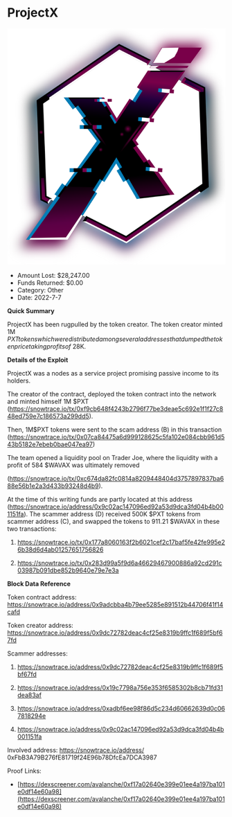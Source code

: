 # ProjectX
![ProjectX](/rektimages/ProjectX.png)
- Amount Lost: $28,247.00
- Funds Returned: $0.00
- Category: Other
- Date: 2022-7-7

**Quick Summary**

ProjectX has been rugpulled by the token creator. The token creator minted 1M $PXT tokens which were distributed among several addresses that dumped the token price taking profits of ~$28K.

  


 **Details of the Exploit**

ProjectX was a nodes as a service project promising passive income to its holders. 

The creator of the contract, deployed the token contract into the network and minted himself 1M $PXT (https://snowtrace.io/tx/0xf9cb648f4243b2796f77be3deae5c692e1f1f27c848ed759e7c186573a299dd5). 

Then, 1M$PXT tokens were sent to the scam address (B) in this transaction (https://snowtrace.io/tx/0x07ca84475a6d999128625c5fa102e084cbb961d543b5182e7ebeb0bae047ea97)

The team opened a liquidity pool on Trader Joe, where the liquidity with a profit of 584 $WAVAX was ultimately removed 

(https://snowtrace.io/tx/0xc674da82fc0814a8209448404d3757897837ba688e56b1e2a3d433b93248d4b9).

At the time of this writing funds are partly located at this address (https://snowtrace.io/address/0x9c02ac147096ed92a53d9dca3fd04b4b001151fa).  The scammer address (D) received 500K $PXT tokens from scammer address (C), and swapped the tokens to 911.21 $WAVAX in these two transactions:

1) https://snowtrace.io/tx/0x177a8060163f2b6021cef2c17baf5fe42fe995e26b38d6d4ab01257651756826

2) https://snowtrace.io/tx/0x283d99a5f9d6a46629467900886a92cd291c03987b091dbe852b9640e79e7e3a

  


 **Block Data Reference**

Token contract address: https://snowtrace.io/address/0x9adcbba4b79ee5285e891512b44706f41f14cafd

Token creator address: https://snowtrace.io/address/0x9dc72782deac4cf25e8319b9ffc1f689f5bf67fd

  


Scammer addresses:

1) https://snowtrace.io/address/0x9dc72782deac4cf25e8319b9ffc1f689f5bf67fd

2) https://snowtrace.io/address/0x19c7798a756e353f6585302b8cb71fd31dea83af

3)  https://snowtrace.io/address/0xadbf6ee98f86d5c234d60662639d0c067818294e

4) https://snowtrace.io/address/0x9c02ac147096ed92a53d9dca3fd04b4b001151fa

  


Involved address: https://snowtrace.io/address/ 0xFbB3A79B276fE81719f24E96b78DfcEa7DCA3987


Proof Links:
- [https://dexscreener.com/avalanche/0xf17a02640e399e01ee4a197ba101e0df14e60a98](https://dexscreener.com/avalanche/0xf17a02640e399e01ee4a197ba101e0df14e60a98)


